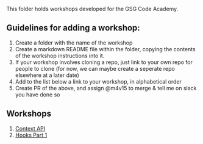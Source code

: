 This folder holds workshops developed for the GSG Code Academy.

## Guidelines for adding a workshop:

1. Create a folder with the name of the workshop
2. Create a markdown README file within the folder, copying the contents of the workshop instructions into it.
3. If your workshop involves cloning a repo, just link to your own repo for people to clone (for now, we can maybe create a seperate repo elsewhere at a later date)
4. Add to the list below a link to your workshop, in alphabetical order
5. Create PR of the above, and assign @m4v15 to merge & tell me on slack you have done so

## Workshops

1. [Context API](./context-api)
2. [Hooks Part 1](./hooks-ws)